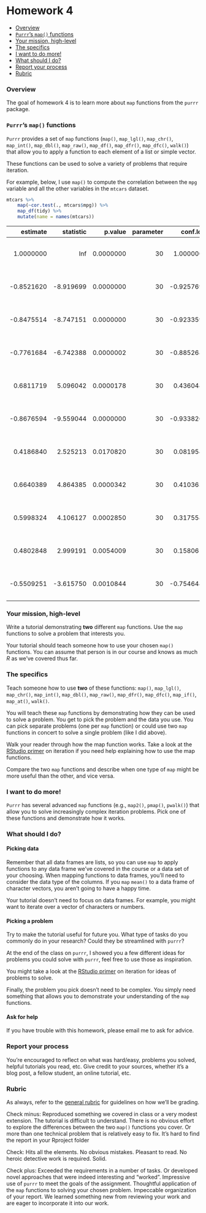 Homework 4
================

-   [Overview](#overview)
-   [`Purrr`’s `map()` functions](#purrrs-map-functions)
-   [Your mission, high-level](#your-mission-high-level)
-   [The specifics](#the-specifics)
-   [I want to do more!](#i-want-to-do-more)
-   [What should I do?](#what-should-i-do)
-   [Report your process](#report-your-process)
-   [Rubric](#rubric)

### Overview

The goal of homework 4 is to learn more about `map` functions from the
`purrr` package.

### `Purrr`’s `map()` functions

`Purrr` provides a set of `map` functions (`map()`, `map_lgl()`,
`map_chr()`, `map_int()`, `map_dbl()`, `map_raw()`, `map_df()`,
`map_dfr()`, `map_dfc()`, `walk()`) that allow you to apply a function
to each element of a list or simple vector.

These functions can be used to solve a variety of problems that require
iteration.

For example, below, I use `map()` to compute the correlation between the
`mpg` variable and all the other variables in the `mtcars` dataset.

``` r
mtcars %>% 
    map(~cor.test(., mtcars$mpg)) %>% 
    map_df(tidy) %>% 
    mutate(name = names(mtcars))
```

<div class="kable-table">

|   estimate | statistic |   p.value | parameter |   conf.low |  conf.high | method                               | alternative | name |
|-----------:|----------:|----------:|----------:|-----------:|-----------:|:-------------------------------------|:------------|:-----|
|  1.0000000 |       Inf | 0.0000000 |        30 |  1.0000000 |  1.0000000 | Pearson’s product-moment correlation | two.sided   | mpg  |
| -0.8521620 | -8.919699 | 0.0000000 |        30 | -0.9257694 | -0.7163171 | Pearson’s product-moment correlation | two.sided   | cyl  |
| -0.8475514 | -8.747151 | 0.0000000 |        30 | -0.9233594 | -0.7081376 | Pearson’s product-moment correlation | two.sided   | disp |
| -0.7761684 | -6.742388 | 0.0000002 |        30 | -0.8852686 | -0.5860994 | Pearson’s product-moment correlation | two.sided   | hp   |
|  0.6811719 |  5.096042 | 0.0000178 |        30 |  0.4360484 |  0.8322010 | Pearson’s product-moment correlation | two.sided   | drat |
| -0.8676594 | -9.559044 | 0.0000000 |        30 | -0.9338264 | -0.7440872 | Pearson’s product-moment correlation | two.sided   | wt   |
|  0.4186840 |  2.525213 | 0.0170820 |        30 |  0.0819549 |  0.6696186 | Pearson’s product-moment correlation | two.sided   | qsec |
|  0.6640389 |  4.864385 | 0.0000342 |        30 |  0.4103630 |  0.8223262 | Pearson’s product-moment correlation | two.sided   | vs   |
|  0.5998324 |  4.106127 | 0.0002850 |        30 |  0.3175583 |  0.7844520 | Pearson’s product-moment correlation | two.sided   | am   |
|  0.4802848 |  2.999191 | 0.0054009 |        30 |  0.1580618 |  0.7100628 | Pearson’s product-moment correlation | two.sided   | gear |
| -0.5509251 | -3.615750 | 0.0010844 |        30 | -0.7546480 | -0.2503183 | Pearson’s product-moment correlation | two.sided   | carb |

</div>

### Your mission, high-level

Write a tutorial demonstrating **two** different `map` functions. Use
the `map` functions to solve a problem that interests you.

Your tutorial should teach someone how to use your chosen `map()`
functions. You can assume that person is in our course and knows as much
*R* as we’ve covered thus far.

### The specifics

Teach someone how to use **two** of these functions: `map()`,
`map_lgl()`, `map_chr()`, `map_int()`, `map_dbl()`, `map_raw()`,
`map_dfr()`, `map_dfc()`, `map_if()`, `map_at()`, `walk()`.

You will teach these `map` functions by demonstrating how they can be
used to solve a problem. You get to pick the problem and the data you
use. You can pick separate problems (one per `map` function) or could
use two `map` functions in concert to solve a single problem (like I did
above).

Walk your reader through how the map function works. Take a look at the
[RStudio primer](https://rstudio.cloud/learn/primers) on iteration if
you need help explaining how to use the map functions.

Compare the two `map` functions and describe when one type of `map`
might be more useful than the other, and vice versa.

### I want to do more!

`Purrr` has several advanced `map` functions (e.g., `map2()`, `pmap()`,
`pwalk()`) that allow you to solve increasingly complex iteration
problems. Pick one of these functions and demonstrate how it works.

### What should I do?

#### Picking data

Remember that all data frames are lists, so you can use `map` to apply
functions to any data frame we’ve covered in the course or a data set of
your choosing. When mapping functions to data frames, you’ll need to
consider the data type of the columns. If you `map` `mean()` to a data
frame of character vectors, you aren’t going to have a happy time.

Your tutorial doesn’t need to focus on data frames. For example, you
might want to iterate over a vector of characters or numbers.

#### Picking a problem

Try to make the tutorial useful for future you. What type of tasks do
you commonly do in your research? Could they be streamlined with
`purrr`?

At the end of the class on `purrr`, I showed you a few different ideas
for problems you could solve with `purrr`, feel free to use those as
inspiration.

You might take a look at the [RStudio
primer](https://rstudio.cloud/learn/primers) on iteration for ideas of
problems to solve.

Finally, the problem you pick doesn’t need to be complex. You simply
need something that allows you to demonstrate your understanding of the
`map` functions.

#### Ask for help

If you have trouble with this homework, please email me to ask for
advice.

### Report your process

You’re encouraged to reflect on what was hard/easy, problems you solved,
helpful tutorials you read, etc. Give credit to your sources, whether
it’s a blog post, a fellow student, an online tutorial, etc.

### Rubric

As always, refer to the [general rubric](general-rubric.md) for
guidelines on how we’ll be grading.

Check minus: Reproduced something we covered in class or a very modest
extension. The tutorial is difficult to understand. There is no obvious
effort to explore the differences between the two `map()` functions you
cover. Or more than one technical problem that is relatively easy to
fix. It’s hard to find the report in your Rproject folder

Check: Hits all the elements. No obvious mistakes. Pleasant to read. No
heroic detective work is required. Solid.

Check plus: Exceeded the requirements in a number of tasks. Or developed
novel approaches that were indeed interesting and “worked”. Impressive
use of `purrr` to meet the goals of the assignment. Thoughtful
application of the `map` functions to solving your chosen problem.
Impeccable organization of your report. We learned something new from
reviewing your work and are eager to incorporate it into our work.
